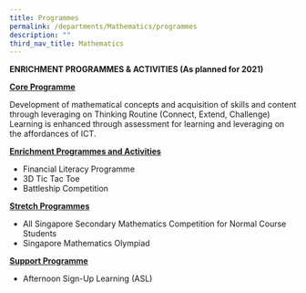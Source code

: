 ```yaml
---
title: Programmes
permalink: /departments/Mathematics/programmes
description: ""
third_nav_title: Mathematics
---
```

**ENRICHMENT PROGRAMMES & ACTIVITIES (As planned for 2021)**

<u>**Core Programme**</u>


Development of mathematical concepts and acquisition of skills and content through leveraging on Thinking Routine (Connect, Extend, Challenge) Learning is enhanced through assessment for learning and leveraging on the affordances of ICT.

<u>**Enrichment Programmes and Activities**</u>

* Financial Literacy Programme
* 3D Tic Tac Toe
* Battleship Competition

<u>**Stretch Programmes**</u>

* All Singapore Secondary Mathematics Competition for Normal Course Students
* Singapore Mathematics Olympiad

<u>**Support Programme**</u>

* Afternoon Sign-Up Learning (ASL)